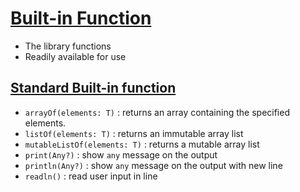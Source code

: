 # [Built-in Function](https://github.com/HidayatRivai2020/kotlin/blob/main/src/main/kotlin/built_in_function)
- The library functions
- Readily available for use

## [Standard Built-in function](https://github.com/HidayatRivai2020/kotlin/blob/main/src/main/kotlin/built_in_function/StringFunction.kt)
- `arrayOf(elements: T)` : returns an array containing the specified elements.
- `listOf(elements: T)` : returns an immutable array list
- `mutableListOf(elements: T)` : returns a mutable array list
- `print(Any?)` : show `any` message on the output
- `println(Any?)` : show `any` message on the output with new line
- `readln()` : read user input in line
